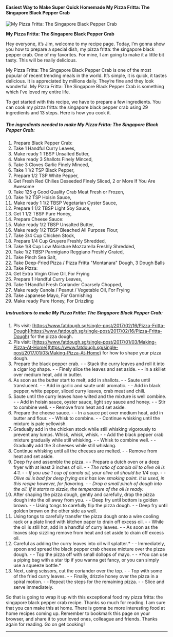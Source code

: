             

#### Easiest Way to Make Super Quick Homemade My Pizza Fritta: The Singapore Black Pepper Crab

![My Pizza Fritta: The Singapore Black Pepper Crab](https://img-global.cpcdn.com/recipes/f80e495172be3b2e/751x532cq70/my-pizza-fritta-the-singapore-black-pepper-crab-recipe-main-photo.jpg)

**My Pizza Fritta: The Singapore Black Pepper Crab**

Hey everyone, it’s Jim, welcome to my recipe page. Today, I’m gonna show you how to prepare a special dish, my pizza fritta: the singapore black pepper crab. One of my favorites. For mine, I am going to make it a little bit tasty. This will be really delicious.

My Pizza Fritta: The Singapore Black Pepper Crab is one of the most popular of recent trending meals in the world. It’s simple, it is quick, it tastes delicious. It is appreciated by millions daily. They’re fine and they look wonderful. My Pizza Fritta: The Singapore Black Pepper Crab is something which I’ve loved my entire life.

To get started with this recipe, we have to prepare a few ingredients. You can cook my pizza fritta: the singapore black pepper crab using 29 ingredients and 13 steps. Here is how you cook it.

##### The ingredients needed to make My Pizza Fritta: The Singapore Black Pepper Crab:

1.  Prepare Black Pepper Crab:
2.  Take 1 Handful Curry Leaves,
3.  Make ready 1 TBSP Unsalted Butter,
4.  Make ready 3 Shallots Finely Minced,
5.  Take 3 Cloves Garlic Finely Minced,
6.  Take 1 1/2 TSP Black Pepper,
7.  Prepare 1/2 TSP White Pepper,
8.  Get Fresh Red Chilies Deseeded Finely Sliced, 2 or More If You Are Awesome
9.  Take 125 g Good Quality Crab Meat Fresh or Frozen,
10.  Take 1/2 TSP Hoisin Sauce,
11.  Make ready 1 1/2 TBSP Vegetarian Oyster Sauce,
12.  Prepare 1 1/2 TBSP Light Soy Sauce,
13.  Get 1 1/2 TBSP Pure Honey,
14.  Prepare Cheese Sauce:
15.  Make ready 1/2 TBSP Unsalted Butter,
16.  Make ready 1/2 TBSP Bleached All Purpose Flour,
17.  Take 3/4 Cup Chicken Stock,
18.  Prepare 1/4 Cup Gruyere Freshly Shredded,
19.  Take 1/8 Cup Low Moisture Mozzarella Freshly Shredded,
20.  Take 1/2 TBSP Parmigiano Reggiano Freshly Grated,
21.  Take Pinch Sea Salt,
22.  Take Deep-Fried Pizza / Pizza Fritta "Montanara" Dough, 3 Dough Balls
23.  Take Pizza:
24.  Get Extra Virgin Olive Oil, For Frying
25.  Prepare 1 Handful Curry Leaves,
26.  Take 1 Handful Fresh Coriander Coarsely Chopped,
27.  Make ready Canola / Peanut / Vegetable Oil, For Frying
28.  Take Japanese Mayo, For Garnishing
29.  Make ready Pure Honey, For Drizzling

##### Instructions to make My Pizza Fritta: The Singapore Black Pepper Crab:

1.  Pls visit: [https://www.fatdough.sg/single-post/2017/02/16/Pizza-Fritta-Dough](https://www.fatdough.sg/single-post/2017/02/16/Pizza-Fritta-Dough) for the pizza dough.
2.  Pls visit: [https://www.fatdough.sg/single-post/2017/01/03/Making-Pizza-At-Home](https://www.fatdough.sg/single-post/2017/01/03/Making-Pizza-At-Home) for how to shape your pizza dough.
3.  Prepare the black pepper crab. - - Stack the curry leaves and roll it into a cigar log shape. - - Finely slice the leaves and set aside. - - In a skillet over medium heat, add in butter.
4.  As soon as the butter start to melt, add in shallots. - - Saute until translucent. - - Add in garlic and saute until aromatic. - - Add in black pepper, white pepper, sliced curry leaves, crab meat and chili.
5.  Saute until the curry leaves have wilted and the mixture is well combine. - - Add in hoisin sauce, oyster sauce, light soy sauce and honey. - - Stir to combine well. - - Remove from heat and set aside.
6.  Prepare the cheese sauce. - - In a sauce pot over medium heat, add in butter and flour. - - Whisk to combine. - - Continue whisking until the mixture is pale yellowish.
7.  Gradually add in the chicken stock while still whisking vigorously to prevent any lumps. Whisk, whisk, whisk. - - Add the black pepper crab mixture gradually while still whisking. - - Whisk to combine well. - - Gradually add the 3 cheeses while still whisking.
8.  Continue whisking until all the cheeses are melted. - - Remove from heat and set aside.
9.  Deep fry and assemble the pizza. - - Prepare a dutch oven or a deep fryer with at least 3 inches of oil. - - _The ratio of canola oil to olive oil is 4:1._ - - _If you use 1 cup of canola oil, your olive oil should be 1/4 cup._ - - _Olive oil is bad for deep frying as it has low smoking point. It is used, in this recipe however, for flavoring._ - - _Drop a small pinch of dough into the oil. If it starts to sizzle, the temperature of the oil is ready._
10.  After shaping the pizza dough, gently and carefully, drop the pizza dough into the oil away from you. - - Deep fry until bottom is golden brown. - - Using tongs to carefully flip the pizza dough. - - Deep fry until golden brown on the other side as well.
11.  Using tongs to carefully transfer the pizza dough onto a wire cooling rack or a plate lined with kitchen paper to drain off excess oil. - - While the oil is still hot, add in a handful of curry leaves. - - As soon as the leaves stop sizzling remove from heat and set aside to drain off excess oil.
12.  Careful as adding the curry leaves into oil will splatter.\* - - Immediately, spoon and spread the black pepper crab cheese mixture over the pizza dough. - - Top the pizza off with small dollops of mayo. - - \*You can use a piping bag with a star tip if you wanna get fancy, or you can simply use a squeeze bottle.\*
13.  Next, using scissors, cut the coriander over the top. - - Top with some of the fried curry leaves. - - Finally, drizzle honey over the pizza in a spiral motion. - - Repeat the steps for the remaining pizza. - - Slice and serve immediately.

So that is going to wrap it up with this exceptional food my pizza fritta: the singapore black pepper crab recipe. Thanks so much for reading. I am sure that you can make this at home. There is gonna be more interesting food at home recipes coming up. Remember to bookmark this page on your browser, and share it to your loved ones, colleague and friends. Thanks again for reading. Go on get cooking!

* * *